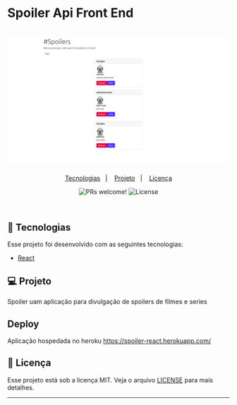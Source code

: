 # Spoiler Api Front End

<h1 align="center">
  <img alt="imagem aplicação" src=".github/tela.png">
</h1>

<p align="center">
  <a href="#-tecnologias">Tecnologias</a>&nbsp;&nbsp;&nbsp;|&nbsp;&nbsp;&nbsp;
  <a href="#-projeto">Projeto</a>&nbsp;&nbsp;&nbsp;|&nbsp;&nbsp;&nbsp;
  <a href="#memo-licença">Licença</a>
</p>

<p align="center">
 <img src="https://img.shields.io/static/v1?label=PRs&message=welcome&color=15C3D6&labelColor=000000" alt="PRs welcome!" />

  <img alt="License" src="https://img.shields.io/static/v1?label=license&message=MIT&color=15C3D6&labelColor=000000">
</p>

<br>

## 🚀 Tecnologias

Esse projeto foi desenvolvido com as seguintes tecnologias:

- [React](https://reactjs.org)


## 💻 Projeto

Spoiler uam aplicação para divulgação de spoilers de filmes e series

## Deploy 
Aplicação hospedada no heroku https://spoiler-react.herokuapp.com/

## :memo: Licença

Esse projeto está sob a licença MIT. Veja o arquivo [LICENSE](LICENSE.md) para mais detalhes.

---
